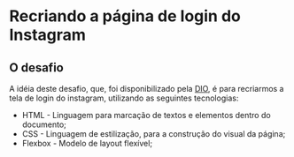 # Recriando a página de login do Instagram

## O desafio
A idéia deste desafio, que, foi disponibilizado pela [DIO](https://www.dio.me/), é para recriarmos a tela de login do instagram, utilizando as seguintes tecnologias:
* HTML - Linguagem para marcação de textos e elementos dentro do documento;
* CSS - Linguagem de estilização, para a construção do visual da página;
* Flexbox - Modelo de layout flexível;
